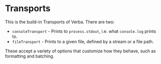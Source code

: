 # Transports

This is the build-in Transports of Verba. There are two:

* `consoleTransport` - Prints to `process.stdout`, i.e. what `console.log` prints to.
* `fileTransport` - Prints to a given file, defined by a stream or a file path.

These accept a variety of options that customize how they behave, such as formatting and batching.
